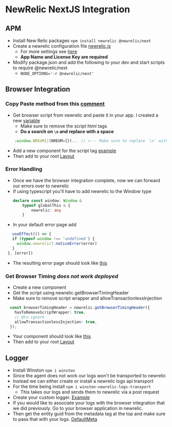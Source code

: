 # NewRelic NextJS Integration

## APM
- Install New Relic packages ```npm install newrelic @newrelic/next``` 
- Create a newrelic configuration file [newrelic.js](./newrelic.js)
  - For more settings see [here](./node_modules/newrelic/lib/config/default.js)
  - **App Name and License Key are required**
- Modify package.json and add the following to your dev and start scripts to require @newrelic/next
  - `NODE_OPTIONS='-r @newrelic/next'`

## Browser Integration 
### Copy Paste method from this [comment](https://github.com/newrelic/newrelic-node-nextjs/issues/154#issuecomment-1773938830)
- Get browser script from newrelic and paste it in your app.  I created a new [variable](./app/script.ts)
  - Make sure to remove the script html tags
  - __Do a search on `\n` and replace with a space__
```javascript
    ;window.NREUM||(NREUM={})... // <--- Make sure to replace `\n` with ` ` there should be four of them 
```
- Add a new component for the script tag [example](./app/newrelic.tsx#L24)
- Then add to your root [Layout](./app/layout.tsx)

### Error Handling 
- Once we have the browser integration complete, now we can forward our errors over to newrelic
- If using typescript you'll have to add newrelic to the Window type
    ```typescript
    declare const window: Window &
        typeof globalThis & {
            newrelic: any
        }
    ```
- In your default error page add
 ```typescript
    useEffect(() => {
    if (typeof window !== 'undefined') {
      window.newrelic?.noticeError(error)
    }
  }, [error])
  ```
- The resulting error page should look like [this](./app/error.tsx)
  
### Get Browser Timing *does not work deployed*
- Create a new component
- Get the script using newrelic.getBrowserTimingHeader
- Make sure to remove script wrapper and allowTransactionlessInjection
```typescript  
  const browserTimingHeader = newrelic.getBrowserTimingHeader({
    hasToRemoveScriptWrapper: true,
    // @ts-ignore
    allowTransactionlessInjection: true,
  });
```
- Your component should look like [this](./app/newrelic.tsx#L6)
- Then add to your root [Layout](./app/layout.tsx)

## Logger
- Install Winston `npm i winston`
- Since the agent does not work our logs won't be transported to newrelic
- Instead we can either create or install a newrelic logs api transport 
- For the time being install `npm i winston-newrelic-logs-transport` 
  - This takes our logs and sends them to newrelic via a post request
- Create your custom logger. [Example](./app/components/logger.tsx)
- If you would like to associate your logs with the browser integration that we did previously. Go to your browser application in newrelic.  
- Then get the entity guid from the metadata tag at the top and make sure to pass that with your logs. [DefaultMeta](./app/components/logger.tsx#L14)   